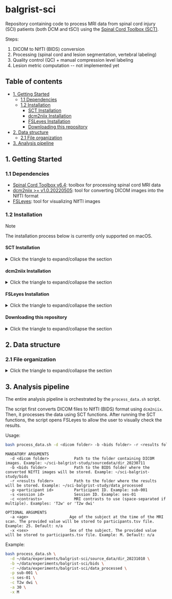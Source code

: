 # balgrist-sci

Repository containing code to process MRI data from spinal cord injury (SCI) patients (both DCM and tSCI) using the [Spinal Cord Toolbox (SCT)](https://github.com/spinalcordtoolbox/spinalcordtoolbox).

Steps:
1. DICOM to NIfTI (BIDS) conversion
2. Processing (spinal cord and lesion segmentation, vertebral labeling)
3. Quality control (QC) + manual compression level labeling
4. Lesion metric computation -- not implemented yet

## Table of contents
- [1. Getting Started](#1-getting-started)
  - [1.1 Dependencies](#11-dependencies)
  - [1.2 Installation](#12-installation)
    - [SCT Installation](#sct-installation)
    - [dcm2niix Installation](#dcm2niix-installation)
    - [FSLeyes Installation](#fsleyes-installation)
    - [Downloading this repository](#downloading-this-repository)
- [2. Data structure](#2-data-structure)
  - [2.1 File organization](#21-file-organization)
- [3. Analysis pipeline](#3-analysis-pipeline)

## 1. Getting Started

### 1.1 Dependencies

* [Spinal Cord Toolbox v6.4](https://github.com/spinalcordtoolbox/spinalcordtoolbox/releases/tag/6.4): toolbox for processing spinal cord MRI data
* [dcm2niix >= v1.0.20220505](https://github.com/rordenlab/dcm2niix?tab=readme-ov-file#install): tool for converting DICOM images into the NIfTI format
* [FSLeyes](https://owncloud.cesnet.cz/index.php/s/z5h02r0cq0B7ESf): tool for visualizing NIfTI images

### 1.2 Installation

> [!NOTE]
> The installation process below is currently only supported on macOS.

#### SCT Installation

<details><summary>Click the triangle to expand/collapse the section</summary>

1. Open a new terminal:

Press <kbd>command</kbd> + <kbd>space</kbd> and type `Terminal` and press <kbd>return/enter</kbd>.

2. Run the following commands in the terminal (you can copy-paste the whole block):

ℹ️ The installation process will take a few minutes.

```bash
# Go to your home directory
cd ~
# Download SCT v6.4
curl -L -o 6.4.zip https://github.com/spinalcordtoolbox/spinalcordtoolbox/archive/refs/tags/6.4.zip
# Unzip the downloaded file --> the unzipped directory will be named spinalcordtoolbox-6.4
unzip 6.4.zip
rm 6.4.zip
# Go to the SCT directory
cd spinalcordtoolbox-6.4
# Install SCT v6.4
./install_sct -iyc
#  '-i'   Install in-place (i.e., in the current directory)
#  '-y'   Install without interruption with 'yes' as default answer
#  '-c'   Disables sct_check_dependencies so we can check it separately
```

3. Check that SCT was installed correctly:

Close the terminal and open a new one (press <kbd>command</kbd> + <kbd>space</kbd> and type `Terminal` and press <kbd>return/enter</kbd>.).

```bash
# Check that SCT was installed correctly
sct_check_dependencies
# Display location of SCT installation
echo $SCT_DIR
```

The expected output is `[OK]` for all dependencies.

</details>

#### dcm2niix Installation

<details><summary>Click the triangle to expand/collapse the section</summary>

1. Open a new terminal (if you closed the previous one):

Press <kbd>command</kbd> + <kbd>space</kbd> and type `Terminal` and press <kbd>return/enter</kbd>.

Then, activate the SCT conda environment:

```bash
# Go to the SCT directory
cd $SCT_DIR
# Activate SCT conda environment
source ./python/etc/profile.d/conda.sh
conda activate venv_sct
```

2. Run the following command in the terminal (you can copy-paste the whole block):

```bash
# Install dcm2niix using pip
pip install dcm2niix
```

3. Check that `dcm2niix` was installed correctly:

```bash
dcm2niix --version
```

The expected output is the version of `dcm2niix`.

</details>

#### FSLeyes Installation

<details><summary>Click the triangle to expand/collapse the section</summary>

1. Open a new terminal (if you closed the previous one):

Press <kbd>command</kbd> + <kbd>space</kbd> and type `Terminal` and press <kbd>return/enter</kbd>.

Then, activate the SCT conda environment:

```bash
# Go to the SCT directory
cd $SCT_DIR
# Activate SCT conda environment
source ./python/etc/profile.d/conda.sh
conda activate venv_sct
```

2. Run the following command in the terminal (you can copy-paste the whole block):

```bash
# Install fsleyes from conda-forge
conda install -c conda-forge fsleyes
```

3. Check that `fsleyes` was installed correctly:

```bash
fsleyes --version
```

The expected output is the version of `fsleyes`.

</details>

#### Downloading this repository

<details><summary>Click the triangle to expand/collapse the section</summary>

1. Open a new terminal (if you closed the previous one):

Press <kbd>command</kbd> + <kbd>space</kbd> and type `Terminal` and press <kbd>return/enter</kbd>.

2. Run the following commands in the terminal (you can copy-paste the whole block):

```bash
# Go to your home directory
cd ~
# Download the repository --> the repository will be downloaded as zip file named balgrist-sci.zip
curl -L -o balgrist-sci.zip https://github.com/sct-pipeline/balgrist-sci/archive/refs/tags/r20241208.zip
# Unzip the downloaded file --> the unzipped directory will be named balgrist-sci-r20241208
unzip balgrist-sci.zip
rm balgrist-sci.zip
# Rename the unzipped directory to balgrist-sci
mv balgrist-sci-r20241208 balgrist-sci
# Make the process_data.sh script executable
cd balgrist-sci
chmod u+x process_data.sh
```

3. Check that the repository was downloaded correctly:

```bash
# Activate SCT conda environment
source ./python/etc/profile.d/conda.sh
conda activate venv_sct
# Call the help of the file_loader.py script
python ~/balgrist-sci/file_loader.py --help
```

The expected output is the help message of the `file_loader.py` script.

</details>

## 2. Data structure

### 2.1 File organization

<details><summary>Click the triangle to expand/collapse the section</summary>

A file organization according to the [BIDS](https://bids-specification.readthedocs.io/en/stable/) is shown below.

Note that only the `sourcedata` directory containing folders with DICOM files for each subject is initially required. 
The rest of the directories and files will be created during the processing; see the next section.

```
├── participants.tsv        --> file with participants information; see example below
├── sourcedata              --> folder containing DICOM files for each subject
│   ├── dir_20230711        --> folder with DICOM files for first subject and first session
│   ├── dir_20230711        --> folder with DICOM files for second subject and first session
│   ├── ... 
│   ├── dir_20240815        --> folder with DICOM files for first subject and second session
│   └── ... 
├── bids                    --> folder with BIDS-compliant data
│    ├── sub-001            --> folder containing NIfTI files for first subject
│    │   ├── ses-01         --> first session
│    │   │  ├── anat        --> folder with anatomical data
│    │   │  │  ├── sub-001_ses-01_T1w.nii.gz
│    │   │  │  ├── sub-001_ses-01_T2w.nii.gz
│    │   │  │  ├── ...
│    │   │  └── dwi         --> folder with diffusion data
│    │   │     ├── sub-001_ses-01_dwi.nii.gz
│    │   │     ├── sub-001_ses-01_dwi.bval
│    │   │     ├── sub-001_ses-01_dwi.bvec
│    │   └── ses-02         --> second session
│    │      ├── ...
│    ├── sub-002            --> folder containing NIfTI files for second subject
│    │   ├── ...
│    ├── ...
│    └── derivatives        --> folder to store visually checked and/or manually corrected data (for example, spinal cord segmentations)
│        └── labels
│            ├── sub-001    --> first subject
│            │   ├── ses-01 --> first session
│            │   │  ├── anat
│            │   │  │  ├── sub-001_ses-01_T2w_label-SC_seg.nii.gz              --> spinal cord (SC) binary segmentation
│            │   │  │  ├── sub-001_ses-01_T2w_label-compression_label.nii.gz   --> binary compression labeling
│            │   │  │  ├── ...
│            │   │  └── dwi
│            │   │     ├── sub-001_ses-01_dwi_label-SC_seg.nii.gz
│            │   │     ├── ...
│            │   └── ses-02 --> second session
│            │      ├── ...
│            ├── sub-002
│            └── ...
└── data_processed          --> folder with processed data  
     ├── sub-001            --> folder with processed data for first subject
     │   ├── ses-01         --> first session
     │   │  ├── anat        --> folder with processed anatomical data
     │   │  │  ├── ...
     ...
```

`participants.tsv` example:

| participant_id | ses_id | source_id | age | sex |
|----------------|--------|-----------|-----|-----|
| sub-001        | ses-01 | dir_20230711 | 42  | M   |
| sub-001        | ses-02 | dir_20240815 | 43  | M   |
| sub-002        | ses-01 | dir_20230713 | 57  | F   |

ℹ️ Notice that we use one row per session. This means that, for example, `sub-001` has two rows in the table because they have two sessions.

</details>

## 3. Analysis pipeline

The entire analysis pipeline is orchestrated by the `process_data.sh` script.

The script first converts DICOM files to NIfTI (BIDS) format using `dcm2niix`. 
Then, it processes the data using SCT functions. After running the SCT functions, the script opens FSLeyes to allow the 
user to visually check the results. 

Usage:

```bash
bash process_data.sh -d <dicom folder> -b <bids folder> -r <results folder> -p <participant id> -s <session id> -c <contrasts> [-age <age> -sex <sex>]
```

```
MANDATORY ARGUMENTS
  -d <dicom folder>           Path to the folder containing DICOM images. Example: ~/sci-balgrist-study/sourcedata/dir_20230711
  -b <bids folder>            Path to the BIDS folder where the converted NIfTI images will be stored. Example: ~/sci-balgrist-study/bids
  -r <results folder>         Path to the folder where the results will be stored. Example: ~/sci-balgrist-study/data_processed
  -p <participant id>         Participant ID. Example: sub-001
  -s <session id>             Session ID. Example: ses-01
  -c <contrasts>              MRI contrasts to use (space-separated if multiple). Examples: 'T2w' or 'T2w dwi'

OPTIONAL ARGUMENTS
  -a <age>                  Age of the subject at the time of the MRI scan. The provided value will be stored to participants.tsv file. Example: 25. Default: n/a
  -x <sex>                  Sex of the subject. The provided value will be stored to participants.tsv file. Example: M. Default: n/a
```

Example:

```bash
bash process_data.sh \
  -d ~/data/experiments/balgrist-sci/source_data/dir_20231010 \
  -b ~/data/experiments/balgrist-sci/bids \
  -r ~/data/experiments/balgrist-sci/data_processed \
  -p sub-001 \
  -s ses-01 \
  -c T2w dwi \
  -a 30 \
  -x M
```
